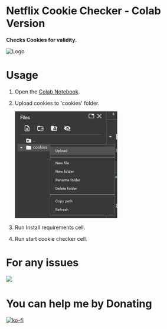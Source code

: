 
# Netflix Cookie Checker - Colab Version

**Checks Cookies for validity.**

![Logo](images/netflix_logo.jpg)


# Usage

1. Open the [Colab Notebook](https://colab.research.google.com/drive/1DP-77oUKjB4ERMaWvpWyffyRtiqFj-Ae?usp=sharing).
2. Upload cookies to 'cookies' folder.

   ![Upload](images/upload.png)
3. Run Install requirements cell.
4. Run start cookie checker cell.

# For any issues
<a href="https://discord.gg/RSCdKeKB5X"><img src="https://discord.com/api/guilds/1121457935822901278/widget.png?style=banner2"></a>

# You can help me by Donating
  [![ko-fi](https://ko-fi.com/img/githubbutton_sm.svg)](https://ko-fi.com/matheeshapathirana)
